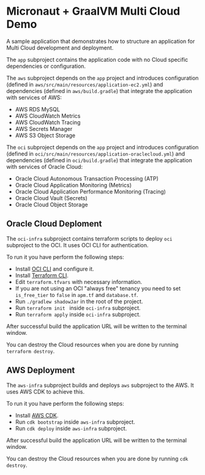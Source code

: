# Micronaut + GraalVM Multi Cloud Demo

A sample application that demonstrates how to structure an application for Multi Cloud development and deployment.

The `app` subproject contains the application code with no Cloud specific dependencies or configuration.

The `aws` subproject depends on the `app` project and introduces configuration (defined in `aws/src/main/resources/application-ec2.yml`) and dependencies (defined in `aws/build.gradle`) that integrate the application with services of AWS:

* AWS RDS MySQL
* AWS CloudWatch Metrics
* AWS CloudWatch Tracing
* AWS Secrets Manager  
* AWS S3 Object Storage

The `oci` subproject depends on the `app` project and introduces configuration (defined in `oci/src/main/resources/application-oraclecloud.yml`) and dependencies (defined in `oci/build.gradle`) that integrate the application with services of Oracle Cloud:

* Oracle Cloud Autonomous Transaction Processing (ATP)
* Oracle Cloud Application Monitoring (Metrics)
* Oracle Cloud Application Performance Monitoring (Tracing)
* Oracle Cloud Vault (Secrets)
* Oracle Cloud Object Storage


## Oracle Cloud Deploment

The `oci-infra` subproject contains terraform scripts to deploy `oci` subproject to the OCI. It uses OCI CLI for authentication.

To run it you have perform the following steps:

* Install [OCI CLI](https://docs.oracle.com/en-us/iaas/Content/API/SDKDocs/cliinstall.htm) and configure it.
* Install [Terraform CLI](https://learn.hashicorp.com/tutorials/terraform/install-cli).
* Edit `terraform.tfvars` with necessary information.
* If you are not using an OCI "always free" tenancy you need to set `is_free_tier` to `false` in `apm.tf` and `database.tf`.
* Run `./gradlew shadowJar` in the root of the project.
* Run `terraform init ` inside `oci-infra` subproject.
* Run `terraform apply` inside `oci-infra` subproject.

After successful build the application URL will be written to the terminal window.

You can destroy the Cloud resources when you are done by running `terraform destroy`.

## AWS Deployment

The `aws-infra` subproject builds and deploys `aws` subproject to the AWS. It uses AWS CDK to achieve this.

To run it you have perform the following steps:

* Install [AWS CDK](https://docs.aws.amazon.com/cdk/v2/guide/getting_started.html#getting_started_install).
* Run `cdk bootstrap` inside `aws-infra` subproject.
* Run `cdk deploy` inside `aws-infra` subproject.

After successful build the application URL will be written to the terminal window.

You can destroy the Cloud resources when you are done by running `cdk destroy`.


